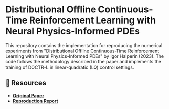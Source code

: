 # Distributional Offline Continuous-Time Reinforcement Learning with Neural Physics-Informed PDEs

This repository contains the implementation for reproducing the numerical experiments from "Distributional Offline Continuous-Time Reinforcement Learning with Neural Physics-Informed PDEs" by Igor Halperin (2023). The code follows the methodology described in the paper and implements the training of DOCTR-L in linear-quadratic (LQ) control settings.

## 📄 Resources
- **[Original Paper](paper/Halperin_2023_DOCTR-L.pdf)**
- **[Reproduction Report](DOCTR-L_Report.pdf)**

